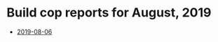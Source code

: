 # Build cop reports for August, 2019

* [2019-08-06](https://bitbucket.org/osrf/gazebo/wiki/buildcop/2019/08/06.md)